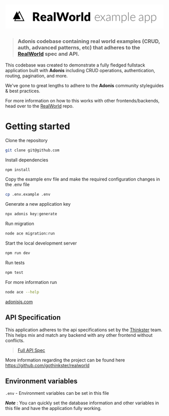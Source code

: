 # ![RealWorld Example App](logo.png)

> ### Adonis codebase containing real world examples (CRUD, auth, advanced patterns, etc) that adheres to the [RealWorld](https://github.com/gothinkster/realworld) spec and API.


This codebase was created to demonstrate a fully fledged fullstack application built with **Adonis** including CRUD operations, authentication, routing, pagination, and more.

We've gone to great lengths to adhere to the **Adonis** community styleguides & best practices.

For more information on how to this works with other frontends/backends, head over to the [RealWorld](https://github.com/gothinkster/realworld) repo.


# Getting started

Clone the repository
```bash
git clone git@github.com
```

Install dependencies
```bash
npm install
```

Copy the example env file and make the required configuration changes in the .env file
```bash
cp .env.example .env
```

Generate a new application key
```bash
npx adonis key:generate
```

Run migration
```bash
node ace migration:run
```

Start the local development server
```bash
npm run dev
```

Run tests
```bash
npm test
```

  For more information run
```bash
node ace --help
```
[adonisjs.com](http://adonisjs.com)

## API Specification

This application adheres to the api specifications set by the [Thinkster](https://github.com/gothinkster) team. This helps mix and match any backend with any other frontend without conflicts.

> [Full API Spec](https://github.com/gothinkster/realworld/tree/master/api)

More information regarding the project can be found here https://github.com/gothinkster/realworld

## Environment variables

`.env` - Environment variables can be set in this file

***Note*** : You can quickly set the database information and other variables in this file and have the application fully working.
